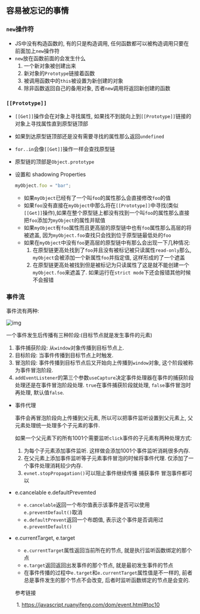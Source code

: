## 容易被忘记的事情

### `new`操作符

- JS中没有构造函数的, 有的只是构造调用, 任何函数都可以被构造调用只要在前面加上`new`操作符
- `new`放在函数前面的会发生什么
  1. 一个新对象被创建出来
  2. 新对象的`Prototype`链接着函数
  3. 被调用函数中的`this`被设置为新创建的对象
  4. 除非函数返回自己的备用对象, 否者`new`调用将返回新创建的函数

### `[[Prototype]]`

- `[[Get]]`操作会在对象上寻找属性, 如果找不到就向上到`[[Prototype]]`链接的对象上寻找属性直到原型链顶部

- 如果到达原型链顶部还是没有需要寻找的属性那么返回`undefined`

- `for..in`会像`[[Get]]`操作一样会查找原型链

- 原型链的顶部是`Object.prototype`

- 设置和 shadowing Properties

  ```javascript
  myObject.foo = "bar";
  ```

  - 如果`myObject`已经有了一个叫`foo`的属性那么会直接修改`foo`的值
  - 如果`foo`没有直接在`myObject`中那么将在`[[Prototype]]`中寻找(类似`[[Get]]`操作),如果在整个原型链上都没有找到一个叫`foo`的属性那么直接把`foo`添加为`myObject`的属性并赋值
  - 如果`myObject`有`foo`属性而且更高层的原型链中也有`foo`属性那么高层的将被遮盖, 因为`myObject.foo`查找只会找到位于原型链最低处的`foo`
  - 如果在`myObject`中没有`foo`更高层的原型链中有那么会出现一下几种情况:
    1. 在原型链更高处找到了`foo`并且没有被标记被只读属性`read-only`那么, `myObject`会被添加一个新属性`foo`并指定值, 这样形成的了一个遮盖
    2. 在原型链更高处被找到但是被标记为只读属性了这是就不能创建一个`myObject.foo`来遮盖了. 如果运行在`strict mode`下还会报错其他时候不会报错

### 事件流

事件流有两种:

![img](https://pic1.zhimg.com/80/v2-bf3b8dbab027713a2b21b9e8a5b7a6c4_hd.jpg)

一个事件发生后传播有三种阶段:(目标节点就是发生事件的元素)

1. 事件捕获阶段: 从`window`对象传播到目标节点上.
2. 目标阶段: 当事件传播到目标节点上时触发.
3. 冒泡阶段: 事件传播到目标节点后又开始向上传播到`window`对象, 这个阶段被称为事件冒泡阶段.
4. `addEventListener`的第三个参数`useCapture`决定事件处理器在事件的捕获阶段处理还是在事件冒泡阶段处理. `true`在事件捕获阶段就处理, `false`事件冒泡时再处理, 默认值`false`.

- 事件代理

  事件会再冒泡阶段向上传播到父元素, 所以可以把事件监听设置到父元素上, 父元素处理统一处理多个子元素的事件.

  如果一个父元素下的所有1001个需要监听`click`事件的子元素有两种处理方式:

  1. 为每个子元素添加事件监听. 这样做会添加1001个事件监听消耗很多内存.
  2. 在父元素上添加事件监听等子元素事件冒泡的时候将事件代理. 仅添加了一个事件处理消耗较少内存.
  3. `evnet.stopPropagation()`可以阻止事件继续传播 捕获事件 冒泡事件都可以

- e.cancelable e.defaultPrevemted
  - `e.cancelable`返回一个布尔值表示该事件是否可以使用`e.preventDefault()`取消
  - `e.defaultPrevent`返回一个布朗值, 表示这个事件是否调用过`e.preventDefault()`

- e.currentTarget, e.target

  - `e.currentTarget`属性返回当前所在的节点, 就是执行监听函数绑定的那个点
  - `e.target`返回返回出发事件的那个节点, 就是最初发生事件的节点
  - 在事件传播的过程中`e.target`和`e.currentTarget`属性值是不一样的, 前者总是事件发生的那个节点不会改变, 后者时监听函数绑定的节点是会变的.

  参考链接

  ​	1. <https://javascript.ruanyifeng.com/dom/event.html#toc10>